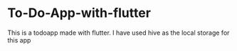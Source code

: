 # To-Do-App-with-flutter
This is a todoapp made with flutter. I have used hive as the local storage for this app
